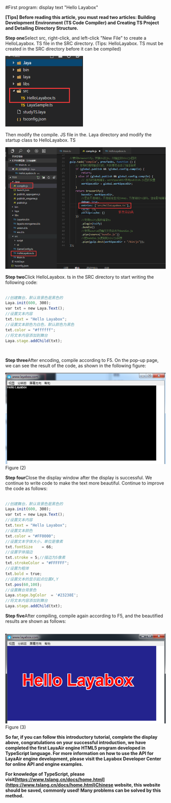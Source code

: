 #First program: display text "Hello Layabox"


 **[Tips] Before reading this article, you must read two articles: Building Development Environment (TS Code Compiler) and Creating TS Project and Detailing Directory Structure.**



​**Step one**Select src, right-click, and left-click "New File" to create a HelloLayabox. TS file in the SRC directory. (Tips: HelloLayabox. TS must be created in the SRC directory before it can be compiled)

​![图片](img/1.png)<br/>

Then modify the compile. JS file in the. Laya directory and modify the startup class to HelloLayabox. TS

![图片](img/111.png)


​**Step two**Click HelloLayabox. ts in the SRC directory to start writing the following code:


```typescript

//创建舞台，默认背景色是黑色的
Laya.init(600, 300); 
var txt = new Laya.Text(); 
//设置文本内容
txt.text = "Hello Layabox";  
//设置文本颜色为白色，默认颜色为黑色
txt.color = "#ffffff";  
//将文本内容添加到舞台 
Laya.stage.addChild(txt);
```


​

​**Step three**After encoding, compile according to F5. On the pop-up page, we can see the result of the code, as shown in the following figure:

​![图片](img/2.png)<br/>
Figure (2)



​**Step four**Close the display window after the display is successful. We continue to write code to make the text more beautiful. Continue to improve the code as follows:


```typescript

//创建舞台，默认背景色是黑色的
Laya.init(600, 300); 
var txt = new Laya.Text(); 
//设置文本内容
txt.text = "Hello Layabox";  
//设置文本颜色
txt.color = "#FF0000";
//设置文本字体大小，单位是像素
txt.fontSize    = 66;  
//设置字体描边
txt.stroke = 5;//描边为5像素
txt.strokeColor = "#FFFFFF";  
//设置为粗体
txt.bold = true;  
//设置文本的显示起点位置X,Y
txt.pos(60,100);  
//设置舞台背景色
Laya.stage.bgColor  = '#23238E';  
//将文本内容添加到舞台 
Laya.stage.addChild(txt);
```




**Step five**After compiling, compile again according to F5, and the beautified results are shown as follows:

​	![图片](img/3.png)<br/>
Figure (3)

**So far, if you can follow this introductory tutorial, complete the display above, congratulations on your successful introduction, we have completed the first LayaAir engine HTML5 program developed in TypeScript language. For more information on how to use the API for LayaAir engine development, please visit the Layabox Developer Center for online API and engine examples.**

**For knowledge of TypeScript, please visit[https://www.tslang.cn/docs/home.html](https://www.tslang.cn/docs/home.html)Chinese website, this website should be saved, commonly used! Many problems can be solved by this method.**